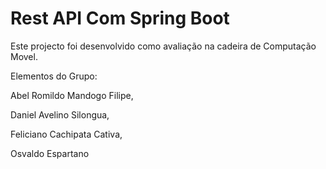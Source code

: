 # Rest API Com Spring Boot 

Este projecto foi desenvolvido como avaliação na cadeira de Computação Movel.

Elementos do Grupo:

Abel Romildo Mandogo Filipe, 

Daniel Avelino Silongua, 

Feliciano Cachipata Cativa, 

Osvaldo Espartano

